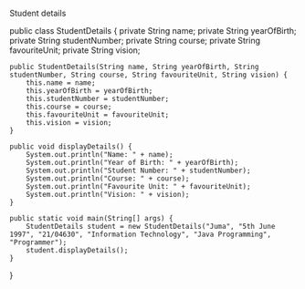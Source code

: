 

Student details

public class StudentDetails {
    private String name;
    private String yearOfBirth;
    private String studentNumber;
    private String course;
    private String favouriteUnit;
    private String vision;

    public StudentDetails(String name, String yearOfBirth, String studentNumber, String course, String favouriteUnit, String vision) {
        this.name = name;
        this.yearOfBirth = yearOfBirth;
        this.studentNumber = studentNumber;
        this.course = course;
        this.favouriteUnit = favouriteUnit;
        this.vision = vision;
    }

    public void displayDetails() {
        System.out.println("Name: " + name);
        System.out.println("Year of Birth: " + yearOfBirth);
        System.out.println("Student Number: " + studentNumber);
        System.out.println("Course: " + course);
        System.out.println("Favourite Unit: " + favouriteUnit);
        System.out.println("Vision: " + vision);
    }

    public static void main(String[] args) {
        StudentDetails student = new StudentDetails("Juma", "5th June 1997", "21/04630", "Information Technology", "Java Programming", "Programmer");
        student.displayDetails();
    }
}
